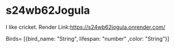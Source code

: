 # s24wb62Jogula
I like cricket.
Render Link:https://s24wb62jogula.onrender.com/

 Birds= [{bird_name: "String", lifespan: "number" ,color: "String"}]